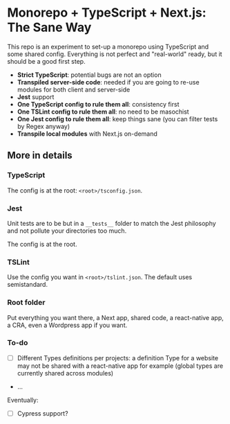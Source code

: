# Monorepo + TypeScript + Next.js: The Sane Way

This repo is an experiment to set-up a monorepo using TypeScript and some shared config. Everything is not perfect and "real-world" ready, but it should be a good first step.

- **Strict TypeScript**: potential bugs are not an option
- **Transpiled server-side code**: needed if you are going to re-use modules for both client and server-side
- **Jest** support
- **One TypeScript config to rule them all**: consistency first
- **One TSLint config to rule them all**: no need to be masochist
- **One Jest config to rule them all**: keep things sane (you can filter tests by Regex anyway)
- **Transpile local modules** with Next.js on-demand

## More in details

### TypeScript

The config is at the root: `<root>/tsconfig.json`.

### Jest

Unit tests are to be but in a `__tests__` folder to match the Jest philosophy and not pollute your directories too much.

The config is at the root.

### TSLint

Use the config you want in `<root>/tslint.json`. The default uses semistandard.

### Root folder

Put everything you want there, a Next app, shared code, a react-native app, a CRA, even a Wordpress app if you want.

### To-do

- [ ] Different Types definitions per projects: a definition Type for a website may not be shared with a react-native app for example (global types are currently shared across modules)
- ...

Eventually:

- [ ] Cypress support?
